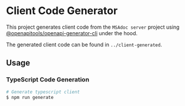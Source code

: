 # Client Code Generator

This project generates client code from the `MSAdoc server` project using [@openapitools/openapi-generator-cli](https://github.com/OpenAPITools/openapi-generator-cli) under the hood.

The generated client code can be found in `../client-generated`.

## Usage

### TypeScript Code Generation

```bash
# Generate typescript client
$ npm run generate
```


